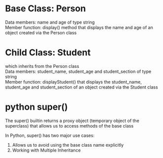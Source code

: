 # Base Class: Person 
Data members: name and age of type string <br>
Member function: display() method that displays the name and age of an object created via the Person class <br>

# Child Class: Student
which inherits from the Person class <br>
Data members: student_name, student_age and student_section of type string <br>
Member function: displayStudent() that displays the student_name, student_age and student_section of an object created via the Student class <br>

# python super() 
The super() builtin returns a proxy object (temporary object of the superclass) that allows us to access methods of the base class <br>

In Python, super() has two major use cases: <br>
1. Allows us to avoid using the base class name explicitly <br>
2. Working with Multiple Inheritance
